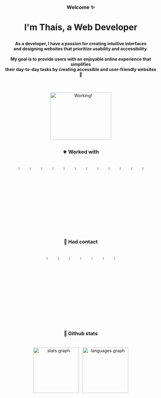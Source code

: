 ### <p align=center>Welcome :sparkles:</p>

# <p size=22 align=center>I'm Thaís, a Web Developer</p>

<h4 align="center">As a developer, I have a passion for creating intuitive interfaces
<br>and designing websites that prioritize usability and accessibility.
<br>
<br>My goal is to provide users with an enjoyable online experience that simplifies
<br>their day-to-day tasks by creating accessible and user-friendly websites 💜</h4>
<br>

<p align="center"><img height="157" width="200" src="https://media.tenor.com/-Fbyl7vqHiYAAAAj/goma-cat.gif" title="Working!" /></p>
  
##

  
<div align="center">
  
### ⚜ Worked with<br><br>
<img src="https://cdn.jsdelivr.net/gh/devicons/devicon/icons/html5/html5-original.svg" width="5%" title="HTML5" alt="HTML5" />&nbsp;&nbsp;
<img src="https://cdn.jsdelivr.net/gh/devicons/devicon/icons/css3/css3-original.svg" width="5%" title="CSS3" alt="CSS3" />&nbsp;&nbsp;
<img src="https://cdn.jsdelivr.net/gh/devicons/devicon/icons/javascript/javascript-original.svg" width="5%" title="JavaScript" alt="JavaScript" />&nbsp;&nbsp;
<img src="https://cdn.jsdelivr.net/gh/devicons/devicon/icons/typescript/typescript-original.svg" width="5%" title="TypeScript" alt="TypeScript" />&nbsp;&nbsp;
<img src="https://cdn.jsdelivr.net/gh/devicons/devicon/icons/vuejs/vuejs-original.svg" width="5%" title="Vue.js" alt="Vue.js" />&nbsp;&nbsp;
<img src="https://cdn.jsdelivr.net/gh/devicons/devicon/icons/react/react-original.svg" width="5%" title="React" alt="React" />&nbsp;&nbsp;
<img src="https://avatars.githubusercontent.com/u/20658825?s=200&v=4" width="5%" title="Styled-Components" alt="Styled-Components" />&nbsp;&nbsp;
<img src="https://cdn.jsdelivr.net/gh/devicons/devicon/icons/sass/sass-original.svg" width="5%" title="Sass" alt="Sass" />&nbsp;&nbsp;
<img src="https://cdn.jsdelivr.net/gh/devicons/devicon/icons/figma/figma-original.svg" width="5%" title="Figma" alt="Figma" />&nbsp;&nbsp;
<img src="https://cdn.jsdelivr.net/gh/devicons/devicon/icons/bootstrap/bootstrap-original.svg" width="5%" title="Bootstrap" alt="Bootstrap" />&nbsp;&nbsp;
<img src="https://cdn.jsdelivr.net/gh/devicons/devicon/icons/materialui/materialui-original.svg" width="5%" title="Material-UI" alt="Material-UI" />&nbsp;&nbsp;
<img src="https://cdn.jsdelivr.net/gh/devicons/devicon/icons/git/git-original.svg" width="5%" title="Git" alt="Git" />
<br><br>
### 🌱 Had contact<br><br>
<img src="https://cdn.jsdelivr.net/gh/devicons/devicon/icons/redux/redux-original.svg" width="5%" title="Redux" alt="Redux" />&nbsp;&nbsp;
<img src="https://cdn.jsdelivr.net/gh/devicons/devicon/icons/jest/jest-plain.svg" width="5%" title="Jest" alt="Jest" />&nbsp;&nbsp;
<img src="https://testing-library.com/img/octopus-128x128.png" width="5%" title="React Testing Library" alt="React Testing Library" />&nbsp;&nbsp;
<img src="https://cdn.jsdelivr.net/gh/devicons/devicon/icons/php/php-original.svg" width="5%" title="PHP" alt="PHP" />&nbsp;&nbsp;
<img src="https://cdn.jsdelivr.net/gh/devicons/devicon/icons/python/python-original.svg" width="5%" title="Python" alt="Python" />&nbsp;&nbsp;
<img src="https://cdn.jsdelivr.net/gh/devicons/devicon/icons/mysql/mysql-original.svg" width="5%" title="MySQL" alt="MySQL" />&nbsp;&nbsp;
<img src="https://cdn.jsdelivr.net/gh/devicons/devicon/icons/xd/xd-plain.svg" width="5%" title="Adobe XD" alt="Adobe XD" />
<br><br>

</div>
  
##

<div align="center">
  
### 🔮 Github stats<br><br>

  <img src="https://github-readme-stats.vercel.app/api?hide_title=true&hide_rank=true&show_icons=true&include_all_commits=true&count_private=true&disable_animations=false&theme=material-palenight&locale=en&hide_border=true&username=Thais95" height="150" alt="stats graph"  />&nbsp;&nbsp;
  <img src="https://github-readme-stats.vercel.app/api/top-langs?locale=en&hide_title=false&layout=compact&card_width=320&langs_count=5&theme=material-palenight&hide_border=true&username=Thais95" height="150" alt="languages graph"  />
</div>

###
